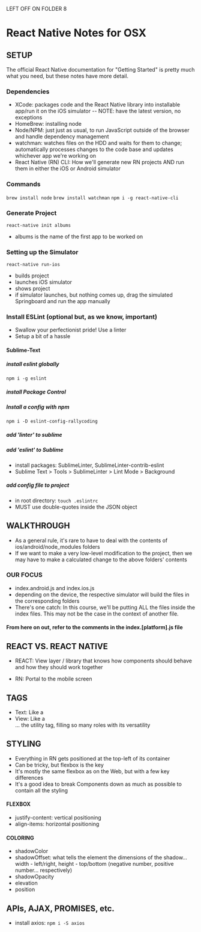 LEFT OFF ON FOLDER 8

# React Native Notes for OSX

## SETUP

The official React Native documentation for "Getting Started" is pretty much what you need, but these notes have more detail.

### Dependencies

* XCode: packages code and the React Native library into installable app/run it on the iOS simulator -- NOTE: have the latest version, no exceptions
* HomeBrew: installing node
* Node/NPM: just just as usual, to run JavaScript outside of the browser and handle dependency management
* watchman: watches files on the HDD and waits for them to change; automatically processes changes to the code base and updates whichever app we're working on
* React Native (RN) CLI: How we'll generate new RN projects AND run them in either the iOS or Android simulator

### Commands

```brew install node```
```brew install watchman```
```npm i -g react-native-cli```

### Generate Project

```react-native init albums```
* albums is the name of the first app to be worked on

### Setting up the Simulator
```react-native run-ios```
* builds project
* launches iOS simulator
* shows project
* if simulator launches, but nothing comes up, drag the simulated Springboard and run the app manually

### Install ESLint (optional but, as we know, important)

* Swallow your perfectionist pride! Use a linter
* Setup a bit of a hassle

#### Sublime-Text


##### install eslint globally
```npm i -g eslint```

##### install Package Control

##### Install a config with npm
```npm i -D eslint-config-rallycoding```

##### add 'linter' to sublime
##### add 'eslint' to Sublime
* install packages: SublimeLinter, SublimeLinter-contrib-eslint
* Sublime Text > Tools > SublimeLinter > Lint Mode > Background
##### add config file to project
* in root directory: ```touch .eslintrc```
* MUST use double-quotes inside the JSON object
 
## WALKTHROUGH
* As a general rule, it's rare to have to deal with the contents of ios/android/node_modules folders 
* If we want to make a very low-level modification to the project, then we may have to make a calculated change to the above folders' contents

### OUR FOCUS
* index.android.js and index.ios.js
* depending on the device, the respective simulator will build the files in the corresponding folders
* There's one catch: In this course, we'll be putting ALL the files inside the index files. This may not be the case in the context of another file.

#### From here on out, refer to the comments in the index.[platform].js file


## REACT VS. REACT NATIVE

* REACT: View layer / library that knows how components should behave and how they should work together

* RN: Portal to the mobile screen

 
## TAGS

* Text: Like a <span>
* View: Like a <div> ... the utility tag, filling so many roles with its versatility

## STYLING

* Everything in RN gets positioned at the top-left of its container
* Can be tricky, but flexbox is the key
* It's mostly the same flexbox as on the Web, but with a few key differences
* It's a good idea to break Components down as much as possible to contain all the styling

#### FLEXBOX

* justify-content: vertical positioning
* align-items: horizontal positioning

#### COLORING
* shadowColor
* shadowOffset: what tells the element the dimensions of the shadow... width - left/right, height - top/bottom (negative number, positive number... respectively)
* shadowOpacity
* elevation
* position

## APIs, AJAX, PROMISES, etc.
* install axios: ```npm i -S axios```

